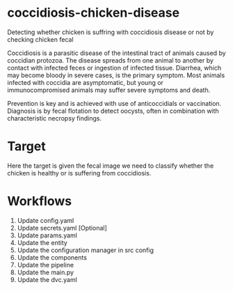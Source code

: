# coccidiosis-chicken-disease

Detecting whether chicken is suffring with coccidiosis disease or not by checking chicken fecal

Coccidiosis is a parasitic disease of the intestinal tract of animals caused by coccidian protozoa. The disease spreads from one animal to another by contact with infected feces or ingestion of infected tissue. Diarrhea, which may become bloody in severe cases, is the primary symptom. Most animals infected with coccidia are asymptomatic, but young or immunocompromised animals may suffer severe symptoms and death.

Prevention is key and is achieved with use of anticoccidials or vaccination. Diagnosis is by fecal flotation to detect oocysts, often in combination with characteristic necropsy findings.

# Target

Here the target is given the fecal image we need to classify whether the chicken is healthy or is suffering from coccidiosis.

# Workflows

1. Update config.yaml
2. Update secrets.yaml [Optional]
3. Update params.yaml
4. Update the entity
5. Update the configuration manager in src config
6. Update the components
7. Update the pipeline
8. Update the main.py
9. Update the dvc.yaml
